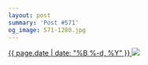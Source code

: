```yaml
---
layout: post
summary: 'Post #571'
og_image: 571-1280.jpg
---
```


<p>
 <time>
  <a href="/571">
   {{ page.date | date: "%B %-d, %Y" }}
  </a>
 </time>
 <a href="/571">
  <img data-taken="10/23/2016" sizes="(min-width: 700px) 50vw, calc(100vw - 2rem)" src="{{ site.assets_url }}/571-640.jpg" srcset="{{ site.assets_url }}/571-320.jpg 320w, {{ site.assets_url }}/571-640.jpg 640w, {{ site.assets_url }}/571-960.jpg 960w, {{ site.assets_url }}/571-1280.jpg 1280w"/>
 </a>
</p>
